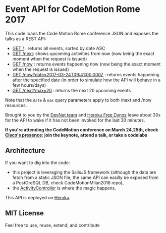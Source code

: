 # Event API for CodeMotion Rome 2017

This code loads the Code Motion Rome conference JSON and exposes the talks as a REST API:

- [GET /](https://codemotion-rome-2017.herokuapp.com/) : returns all events, sorted by date ASC
- [GET /next](https://codemotion-rome-2017.herokuapp.com/next): shows upcoming activities from now (now being the exact moment when the request is issued)
- [GET /now](https://codemotion-rome-2017.herokuapp.com/now) : returns events happening now (now being the exact moment when the request is issued)
- [GET /now?date=2017-03-24T09:41:00.000Z](https://codemotion-rome-2017.herokuapp.com/next?date=2017-03-24T09:41:00.000Z) : returns events happening after the specified date (in order to simulate how the API will behave in a few hours/days)
- [GET /next?max=20](https://codemotion-rome-2017.herokuapp.com/next?max=20) : returns the next 20 upcoming events 

Note that the `date` & `max` query parameters apply to both /next and /now resources.

Brought to you by the [DevNet team](https://developer.cisco.com) and [Heroku Free Dynos](https://devcenter.heroku.com/articles/free-dyno-hours) 
leave about 30s for the API to wake if it has not been invoked for the last 30 minutes.

**If you're attending the CodeMotion conference on March 24,25th, 
check [Cisco's presence](https://github.com/CiscoDevNet/codemotion-rome-2017): 
join the keynote, attend a talk, or take a codelabs**


## Architecture

If you want to dig into the code:
- this project is leveraging the SailsJS framework (although the data are fetch from a static JSON file, the same API can easilly be exposed from a PostGreSQL DB, check CodeMotionMilan2016 repo), 
- the [ActivityController](api/controllers/ActivityController.js) is where the magic happens,

This API is deployed on [Heroku](https://codemotion-rome-2017.herokuapp.com/).


## MIT License

Feel free to use, reuse, extend, and contribute